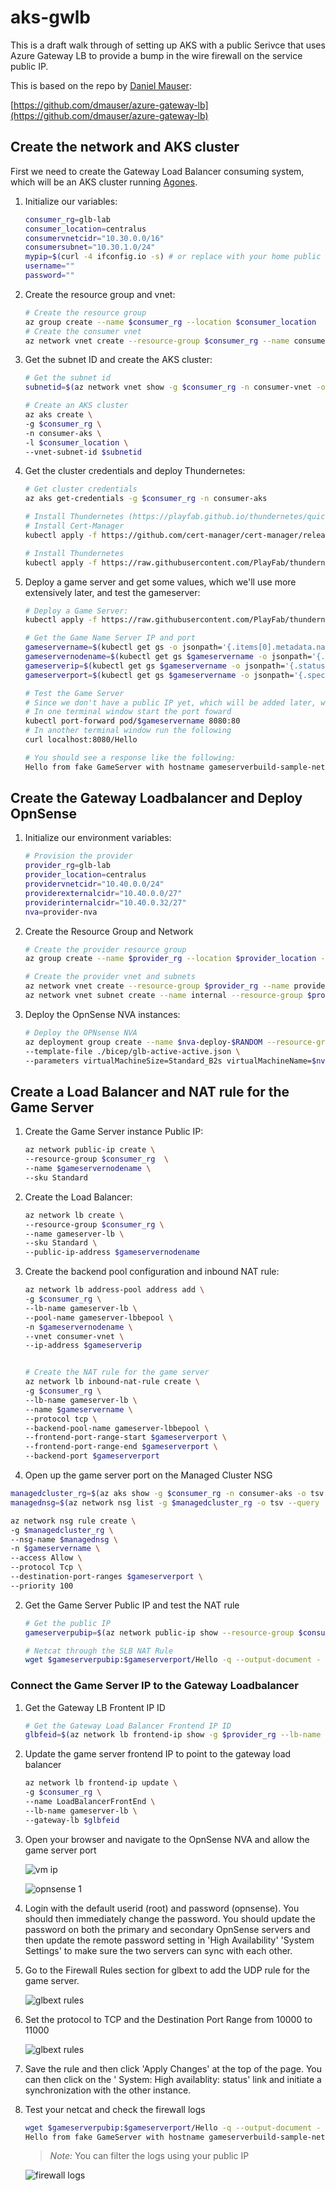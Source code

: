 # aks-gwlb

This is a draft walk through of setting up AKS with a public Serivce that uses Azure Gateway LB to provide a bump in the wire firewall on the service public IP.

This is based on the repo by [Daniel Mauser](https://github.com/dmauser):

[https://github.com/dmauser/azure-gateway-lb](https://github.com/dmauser/azure-gateway-lb)

## Create the network and AKS cluster

First we need to create the Gateway Load Balancer consuming system, which will be an AKS cluster running [Agones](https://agones.dev/site/). 

1. Initialize our variables:

    ```bash
    consumer_rg=glb-lab
    consumer_location=centralus
    consumervnetcidr="10.30.0.0/16"
    consumersubnet="10.30.1.0/24"
    mypip=$(curl -4 ifconfig.io -s) # or replace with your home public ip, example mypip="1.1.1.1" (required for Cloud Shell deployments)
    username=""
    password=""
    ```

1. Create the resource group and vnet:

    ```bash
    # Create the resource group
    az group create --name $consumer_rg --location $consumer_location
    # Create the consumer vnet
    az network vnet create --resource-group $consumer_rg --name consumer-vnet --location $consumer_location --address-prefixes $consumervnetcidr --subnet-name vmsubnet --subnet-prefix $consumersubnet
    ```

1. Get the subnet ID and create the AKS cluster:

    ```bash
    # Get the subnet id
    subnetid=$(az network vnet show -g $consumer_rg -n consumer-vnet -o tsv --query "subnets[?name=='vmsubnet'].id")

    # Create an AKS cluster
    az aks create \
    -g $consumer_rg \
    -n consumer-aks \
    -l $consumer_location \
    --vnet-subnet-id $subnetid
    ```

1. Get the cluster credentials and deploy Thundernetes:

    ```bash
    # Get cluster credentials
    az aks get-credentials -g $consumer_rg -n consumer-aks

    # Install Thundernetes (https://playfab.github.io/thundernetes/quickstart.html)
    # Install Cert-Manager
    kubectl apply -f https://github.com/cert-manager/cert-manager/releases/download/v1.8.0/cert-manager.yaml

    # Install Thundernetes
    kubectl apply -f https://raw.githubusercontent.com/PlayFab/thundernetes/main/installfiles/operator.yaml
    ```

1. Deploy a game server and get some values, which we'll use more extensively later, and test the gameserver:

    ```bash
    # Deploy a Game Server:
    kubectl apply -f https://raw.githubusercontent.com/PlayFab/thundernetes/main/samples/netcore/sample.yaml

    # Get the Game Name Server IP and port
    gameservername=$(kubectl get gs -o jsonpath='{.items[0].metadata.name}')
    gameservernodename=$(kubectl get gs $gameservername -o jsonpath='{.status.nodeName}')
    gameserverip=$(kubectl get gs $gameservername -o jsonpath='{.status.publicIP}')
    gameserverport=$(kubectl get gs $gameservername -o jsonpath='{.spec.template.spec.containers[0].ports[0].hostPort}')

    # Test the Game Server
    # Since we don't have a public IP yet, which will be added later, we'll port-forward directly to the pod for now
    # In one terminal window start the port foward
    kubectl port-forward pod/$gameservername 8080:80
    # In another terminal window run the following
    curl localhost:8080/Hello

    # You should see a response like the following:
    Hello from fake GameServer with hostname gameserverbuild-sample-netcore-izzbt
    ```

## Create the Gateway Loadbalancer and Deploy OpnSense

1. Initialize our environment variables: 

    ```bash
    # Provision the provider
    provider_rg=glb-lab
    provider_location=centralus
    providervnetcidr="10.40.0.0/24"
    providerexternalcidr="10.40.0.0/27"
    providerinternalcidr="10.40.0.32/27"
    nva=provider-nva
    ```

1. Create the Resource Group and Network

    ```bash
    # Create the provider resource group
    az group create --name $provider_rg --location $provider_location --output none

    # Create the provider vnet and subnets
    az network vnet create --resource-group $provider_rg --name provider-vnet --location $provider_location --address-prefixes $providervnetcidr --subnet-name external --subnet-prefix $providerexternalcidr --output none
    az network vnet subnet create --name internal --resource-group $provider_rg --vnet-name provider-vnet --address-prefix $providerinternalcidr --output none
    ```

1. Deploy the OpnSense NVA instances:

    ```bash
    # Deploy the OPNsense NVA
    az deployment group create --name $nva-deploy-$RANDOM --resource-group $provider_rg \
    --template-file ./bicep/glb-active-active.json \
    --parameters virtualMachineSize=Standard_B2s virtualMachineName=$nva TempUsername=azureuser TempPassword=Msft123Msft123 existingVirtualNetworkName=provider-vnet existingUntrustedSubnet=external existingTrustedSubnet=internal PublicIPAddressSku=Standard
    ```

## Create a Load Balancer and NAT rule for the Game Server

1. Create the Game Server instance Public IP:

    ```bash
    az network public-ip create \
    --resource-group $consumer_rg  \
    --name $gameservernodename \
    --sku Standard
    ```
1. Create the Load Balancer:

    ```bash
    az network lb create \
    --resource-group $consumer_rg \
    --name gameserver-lb \
    --sku Standard \
    --public-ip-address $gameservernodename
    ```

1. Create the backend pool configuration and inbound NAT rule:

    ``` bash
    az network lb address-pool address add \
    -g $consumer_rg \
    --lb-name gameserver-lb \
    --pool-name gameserver-lbbepool \
    -n $gameservernodename \
    --vnet consumer-vnet \
    --ip-address $gameserverip


    # Create the NAT rule for the game server
    az network lb inbound-nat-rule create \
    -g $consumer_rg \
    --lb-name gameserver-lb \
    --name $gameservername \
    --protocol tcp \
    --backend-pool-name gameserver-lbbepool \
    --frontend-port-range-start $gameserverport \
    --frontend-port-range-end $gameserverport \
    --backend-port $gameserverport
    ```

1. Open up the game server port on the Managed Cluster NSG

```bash
managedcluster_rg=$(az aks show -g $consumer_rg -n consumer-aks -o tsv --query nodeResourceGroup)
managednsg=$(az network nsg list -g $managedcluster_rg -o tsv --query '[0].name')

az network nsg rule create \
-g $managedcluster_rg \
--nsg-name $managednsg \
-n $gameservername \
--access Allow \
--protocol Tcp \
--destination-port-ranges $gameserverport \
--priority 100
```

2. Get the Game Server Public IP and test the NAT rule

    ```bash
    # Get the public IP
    gameserverpubip=$(az network public-ip show --resource-group $consumer_rg --name $gameservernodename -o tsv --query ipAddress)

    # Netcat through the SLB NAT Rule
    wget $gameserverpubip:$gameserverport/Hello -q --output-document -
    ```

### Connect the Game Server IP to the Gateway Loadbalancer

1. Get the Gateway LB Frontent IP ID

    ```bash
    # Get the Gateway Load Balancer Frontend IP ID
    glbfeid=$(az network lb frontend-ip show -g $provider_rg --lb-name provider-nva-glb --name FW --query id --output tsv)
    ```

1. Update the game server frontend IP to point to the gateway load balancer

    ```bash
    az network lb frontend-ip update \
    -g $consumer_rg \
    --name LoadBalancerFrontEnd \
    --lb-name gameserver-lb \
    --gateway-lb $glbfeid 
    ```

1. Open your browser and navigate to the OpnSense NVA and allow the game server port

    ![vm ip](images/vm-ip.jpg)

    ![opnsense 1](images/opnsense1.jpg)

1. Login with the default userid (root) and password (opnsense). You should then immediately change the password. You should update the password on both the primary and secondary OpnSense servers and then update the remote password setting in 'High Availability' 'System Settings' to make sure the two servers can sync with each other.


1. Go to the Firewall Rules section for glbext to add the UDP rule for the game server.

    ![glbext rules](images/glbextrules1.jpg)

1. Set the protocol to TCP and the Destination Port Range from 10000 to 11000

    ![glbext rules](images/glbextrules2.jpg)

1. Save the rule and then click 'Apply Changes' at the top of the page. You can then click on the ' System: High availablity: status' link and initiate a synchronization with the other instance.

1. Test your netcat and check the firewall logs

    ```bash
    wget $gameserverpubip:$gameserverport/Hello -q --output-document -
    Hello from fake GameServer with hostname gameserverbuild-sample-netcore-izzbt
    ```

    >*Note:* You can filter the logs using your public IP
    
    ![firewall logs](images/firewalllogs.jpg)